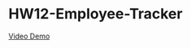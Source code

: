 <!-- NOTES -->
<!-- Options

    VIEW
    all departments = department names and ids
    all roles = job title, role id, department name, salary
    all employees = employee id, first, last, job title, department name, salary, manager

    ADD
    a department = enter name
    a role = enter job title, salary, department
    an employee = enter first, last, job title, manager

    UPDATE
    an employee role = select employee, select new role

-->

# HW12-Employee-Tracker

[Video Demo](https://watch.screencastify.com/v/0ZtvFotD8n9LRZbjA98m)